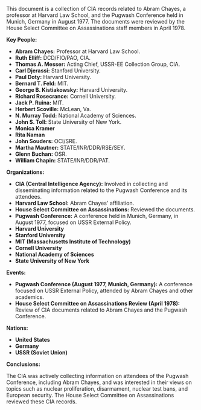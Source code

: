 This document is a collection of CIA records related to Abram Chayes, a professor at Harvard Law School, and the Pugwash Conference held in Munich, Germany in August 1977. The documents were reviewed by the House Select Committee on Assassinations staff members in April 1978.

**Key People:**

*   **Abram Chayes:** Professor at Harvard Law School.
*   **Ruth Elliff:** DCD/FIO/PAO, CIA.
*   **Thomas A. Messer:** Acting Chief, USSR-EE Collection Group, CIA.
*   **Carl Djerassi:** Stanford University.
*   **Paul Doty:** Harvard University.
*   **Bernard T. Feld:** MIT.
*   **George B. Kistiakowsky:** Harvard University.
*   **Richard Rosecrance:** Cornell University.
*   **Jack P. Ruina:** MIT.
*   **Herbert Scoville:** McLean, Va.
*   **N. Murray Todd:** National Academy of Sciences.
*   **John S. Toll:** State University of New York.
*   **Monica Kramer**
*   **Rita Naman**
*   **John Souders:** OCI/SRE.
*   **Martha Mautner:** STATE/INR/DDR/RSE/SEY.
*   **Glenn Buchan:** OSR.
*   **William Chapin:** STATE/INR/DDR/PAT.

**Organizations:**

*   **CIA (Central Intelligence Agency):** Involved in collecting and disseminating information related to the Pugwash Conference and its attendees.
*   **Harvard Law School:** Abram Chayes' affiliation.
*   **House Select Committee on Assassinations:** Reviewed the documents.
*   **Pugwash Conference:** A conference held in Munich, Germany, in August 1977, focused on USSR External Policy.
*   **Harvard University**
*   **Stanford University**
*   **MIT (Massachusetts Institute of Technology)**
*   **Cornell University**
*   **National Academy of Sciences**
*   **State University of New York**

**Events:**

*   **Pugwash Conference (August 1977, Munich, Germany):** A conference focused on USSR External Policy, attended by Abram Chayes and other academics.
*   **House Select Committee on Assassinations Review (April 1978):** Review of CIA documents related to Abram Chayes and the Pugwash Conference.

**Nations:**

*   **United States**
*   **Germany**
*   **USSR (Soviet Union)**

**Conclusions:**

The CIA was actively collecting information on attendees of the Pugwash Conference, including Abram Chayes, and was interested in their views on topics such as nuclear proliferation, disarmament, nuclear test bans, and European security. The House Select Committee on Assassinations reviewed these CIA records.
